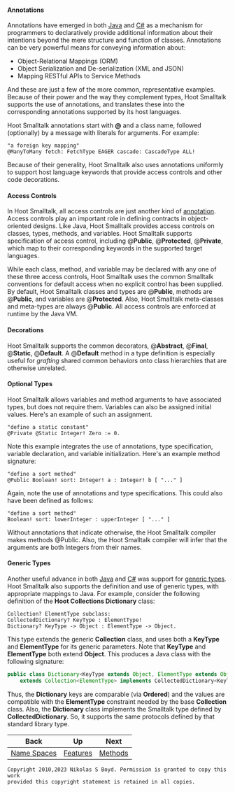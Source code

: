 #### Annotations ####

Annotations have emerged in both [Java][java] and [C#][csharp] as a mechanism for programmers
to declaratively provide additional information about their intentions beyond the mere structure
and function of classes.
Annotations can be very powerful means for conveying information about:

* Object-Relational Mappings (ORM)
* Object Serialization and De-serialization (XML and JSON)
* Mapping RESTful APIs to Service Methods

And these are just a few of the more common, representative examples.
Because of their power and the way they complement types, Hoot Smalltalk supports the use of annotations,
and translates these into the corresponding annotations supported by its host languages.

Hoot Smalltalk annotations start with **@** and a class name, followed (optionally) by a message with
literals for arguments. For example:

```smalltalk
"a foreign key mapping"
@ManyToMany fetch: FetchType EAGER cascade: CascadeType ALL!
```

Because of their generality, Hoot Smalltalk also uses annotations uniformly to support host language keywords
that provide access controls and other code decorations.

#### Access Controls ####

In Hoot Smalltalk, all access controls are just another kind of [annotation](#annotations).
Access controls play an important role in defining contracts in object-oriented designs.
Like Java, Hoot Smalltalk provides access controls on classes, types, methods, and variables.
Hoot Smalltalk supports specification of access control, including @**Public**, @**Protected**, @**Private**,
which map to their corresponding keywords in the supported target languages.

While each class, method, and variable may be declared with any one of these three access controls,
Hoot Smalltalk uses the common Smalltalk conventions for default access when no explicit control has been supplied.
By default, Hoot Smalltalk classes and types are @**Public**, methods are @**Public**, and variables are @**Protected**.
Also, Hoot Smalltalk meta-classes and meta-types are always @**Public**.
All access controls are enforced at runtime by the Java VM.

#### Decorations ####

Hoot Smalltalk supports the common decorators, @**Abstract**, @**Final**, @**Static**, @**Default**.
A @**Default** method in a type definition is especially useful for _grafting_ shared
common behaviors onto class hierarchies that are otherwise unrelated.

#### Optional Types ####

Hoot Smalltalk allows variables and method arguments to have associated types, but does not require them.
Variables can also be assigned initial values. Here's an example of such an assignment.

```smalltalk
"define a static constant"
@Private @Static Integer! Zero := 0.
```

Note this example integrates the use of annotations, type specification, variable declaration, and
variable initialization. Here's an example method signature:

```smalltalk
"define a sort method"
@Public Boolean! sort: Integer! a : Integer! b [ "..." ]
```

Again, note the use of annotations and type specifications. This could also have been defined as follows:

```smalltalk
"define a sort method"
Boolean! sort: lowerInteger : upperInteger [ "..." ]
```

Without annotations that indicate otherwise, the Hoot Smalltalk compiler makes methods @Public.
Also, the Hoot Smalltalk compiler will infer that the arguments are both Integers from their names.

#### Generic Types ####

Another useful advance in both [Java][java] and [C#][csharp] was support for [generic types][generics].
Hoot Smalltalk also supports the definition and use of generic types, with appropriate mappings to Java.
For example, consider the following definition of the **Hoot Collections Dictionary** class:

```smalltalk
Collection? ElementType subclass:
CollectedDictionary? KeyType : ElementType!
Dictionary? KeyType -> Object : ElementType -> Object.
```

This type extends the generic **Collection** class, and uses both a **KeyType** and **ElementType** for its generic parameters.
Note that **KeyType** and **ElementType** both extend **Object**.
This produces a Java class with the following signature:

```java
public class Dictionary<KeyType extends Object, ElementType extends Object>
    extends Collection<ElementType> implements CollectedDictionary<KeyType, ElementType>
```

Thus, the **Dictionary** keys are comparable (via **Ordered**) and the values are compatible with the **ElementType**
constraint needed by the base **Collection** class.
Also, the **Dictionary** class implements the Smalltalk type defined by **CollectedDictionary**.
So, it supports the same protocols defined by that standard library type.

| **Back** | **Up** | **Next** |
| -------- | ------ | -------- |
| [Name Spaces](libs.md#name-spaces) | [Features](../#features) | [Methods](methods.md#methods) |

```
Copyright 2010,2023 Nikolas S Boyd. Permission is granted to copy this work 
provided this copyright statement is retained in all copies.
```

[smalltalk]: https://en.wikipedia.org/wiki/Smalltalk "Smalltalk"
[images]: https://en.wikipedia.org/wiki/Smalltalk#Image-based_persistence "Image Persistence"
[java]: https://en.wikipedia.org/wiki/Java_%28programming_language%29 "Java"
[csharp]: https://en.wikipedia.org/wiki/C_Sharp_%28programming_language%29 "C#"
[antlr]: https://www.antlr.org/ "ANTLR"
[st]: https://www.stringtemplate.org/ "StringTemplate"
[git]: https://git-scm.com/ "Git"
[github]: https://github.com/ "GitHub"
[nexus]: https://www.sonatype.com/nexus "Sonatype Nexus"
[generics]: https://en.wikipedia.org/wiki/Parametric_polymorphism "Generic Types"
